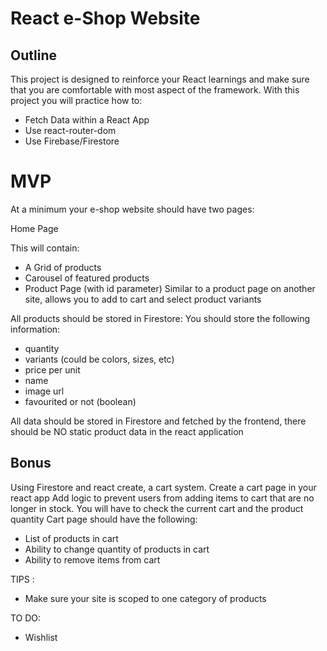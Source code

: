 # React e-Shop Website

## Outline

This project is designed to reinforce your React learnings and make sure that you are comfortable with most aspect of the framework. With this project you will practice how to:

- Fetch Data within a React App
- Use react-router-dom
- Use Firebase/Firestore

# MVP

At a minimum your e-shop website should have two pages:

Home Page

This will contain:

- A Grid of products
- Carousel of featured products
- Product Page (with id parameter) Similar to a product page on another site, allows you to add to cart and select product variants

All products should be stored in Firestore:
You should store the following information:

- quantity
- variants (could be colors, sizes, etc)
- price per unit
- name
- image url
- favourited or not (boolean)

All data should be stored in Firestore and fetched by the frontend, there should be NO static product data in the react application

## Bonus

Using Firestore and react create, a cart system. Create a cart page in your react app Add logic to prevent users from adding items to cart that are no longer in stock. You will have to check the current cart and the product quantity Cart page should have the following:

- List of products in cart
- Ability to change quantity of products in cart
- Ability to remove items from cart

TIPS :

- Make sure your site is scoped to one category of products

TO DO:

- Wishlist
